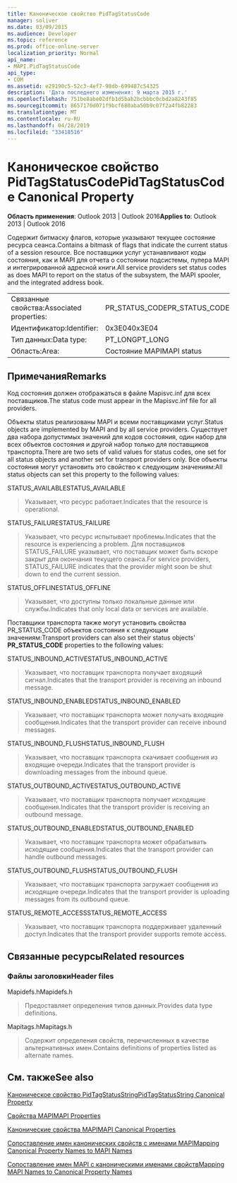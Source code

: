 ```yaml
---
title: Каноническое свойство PidTagStatusCode
manager: soliver
ms.date: 03/09/2015
ms.audience: Developer
ms.topic: reference
ms.prod: office-online-server
localization_priority: Normal
api_name:
- MAPI.PidTagStatusCode
api_type:
- COM
ms.assetid: e29190c5-52c3-4ef7-98db-699487c54325
description: 'Дата последнего изменения: 9 марта 2015 г.'
ms.openlocfilehash: 751be8abe02dfb1d5bab2bcbbbc0cbd2a8243f85
ms.sourcegitcommit: 8657170d071f9bcf680aba50b9c07f2a4fb82283
ms.translationtype: MT
ms.contentlocale: ru-RU
ms.lasthandoff: 04/28/2019
ms.locfileid: "33418516"
---
```

# <a name="pidtagstatuscode-canonical-property"></a><span data-ttu-id="3fa4e-103">Каноническое свойство PidTagStatusCode</span><span class="sxs-lookup"><span data-stu-id="3fa4e-103">PidTagStatusCode Canonical Property</span></span>

  
  
<span data-ttu-id="3fa4e-104">**Область применения**: Outlook 2013 | Outlook 2016</span><span class="sxs-lookup"><span data-stu-id="3fa4e-104">**Applies to**: Outlook 2013 | Outlook 2016</span></span> 
  
<span data-ttu-id="3fa4e-105">Содержит битмаску флагов, которые указывают текущее состояние ресурса сеанса.</span><span class="sxs-lookup"><span data-stu-id="3fa4e-105">Contains a bitmask of flags that indicate the current status of a session resource.</span></span> <span data-ttu-id="3fa4e-106">Все поставщики услуг устанавливают коды состояния, как и MAPI для отчета о состоянии подсистемы, пулера MAPI и интегрированной адресной книги.</span><span class="sxs-lookup"><span data-stu-id="3fa4e-106">All service providers set status codes as does MAPI to report on the status of the subsystem, the MAPI spooler, and the integrated address book.</span></span>
  
|||
|:-----|:-----|
|<span data-ttu-id="3fa4e-107">Связанные свойства:</span><span class="sxs-lookup"><span data-stu-id="3fa4e-107">Associated properties:</span></span>  <br/> |<span data-ttu-id="3fa4e-108">PR_STATUS_CODE</span><span class="sxs-lookup"><span data-stu-id="3fa4e-108">PR_STATUS_CODE</span></span>  <br/> |
|<span data-ttu-id="3fa4e-109">Идентификатор:</span><span class="sxs-lookup"><span data-stu-id="3fa4e-109">Identifier:</span></span>  <br/> |<span data-ttu-id="3fa4e-110">0x3E04</span><span class="sxs-lookup"><span data-stu-id="3fa4e-110">0x3E04</span></span>  <br/> |
|<span data-ttu-id="3fa4e-111">Тип данных:</span><span class="sxs-lookup"><span data-stu-id="3fa4e-111">Data type:</span></span>  <br/> |<span data-ttu-id="3fa4e-112">PT_LONG</span><span class="sxs-lookup"><span data-stu-id="3fa4e-112">PT_LONG</span></span>  <br/> |
|<span data-ttu-id="3fa4e-113">Область:</span><span class="sxs-lookup"><span data-stu-id="3fa4e-113">Area:</span></span>  <br/> |<span data-ttu-id="3fa4e-114">Состояние MAPI</span><span class="sxs-lookup"><span data-stu-id="3fa4e-114">MAPI status</span></span>  <br/> |
   
## <a name="remarks"></a><span data-ttu-id="3fa4e-115">Примечания</span><span class="sxs-lookup"><span data-stu-id="3fa4e-115">Remarks</span></span>

<span data-ttu-id="3fa4e-116">Код состояния должен отображаться в файле Mapisvc.inf для всех поставщиков.</span><span class="sxs-lookup"><span data-stu-id="3fa4e-116">The status code must appear in the Mapisvc.inf file for all providers.</span></span> 
  
<span data-ttu-id="3fa4e-117">Объекты status реализованы MAPI и всеми поставщиками услуг.</span><span class="sxs-lookup"><span data-stu-id="3fa4e-117">Status objects are implemented by MAPI and by all service providers.</span></span> <span data-ttu-id="3fa4e-118">Существует два набора допустимых значений для кодов состояния, один набор для всех объектов состояния и другой набор только для поставщиков транспорта.</span><span class="sxs-lookup"><span data-stu-id="3fa4e-118">There are two sets of valid values for status codes, one set for all status objects and another set for transport providers only.</span></span> <span data-ttu-id="3fa4e-119">Все объекты состояния могут установить это свойство к следующим значениям:</span><span class="sxs-lookup"><span data-stu-id="3fa4e-119">All status objects can set this property to the following values:</span></span>
  
<span data-ttu-id="3fa4e-120">STATUS_AVAILABLE</span><span class="sxs-lookup"><span data-stu-id="3fa4e-120">STATUS_AVAILABLE</span></span> 
  
> <span data-ttu-id="3fa4e-121">Указывает, что ресурс работает.</span><span class="sxs-lookup"><span data-stu-id="3fa4e-121">Indicates that the resource is operational.</span></span>
    
<span data-ttu-id="3fa4e-122">STATUS_FAILURE</span><span class="sxs-lookup"><span data-stu-id="3fa4e-122">STATUS_FAILURE</span></span> 
  
> <span data-ttu-id="3fa4e-123">Указывает, что ресурс испытывает проблемы.</span><span class="sxs-lookup"><span data-stu-id="3fa4e-123">Indicates that the resource is experiencing a problem.</span></span> <span data-ttu-id="3fa4e-124">Для поставщиков STATUS_FAILURE указывает, что поставщик может быть вскоре закрыт для окончания текущего сеанса.</span><span class="sxs-lookup"><span data-stu-id="3fa4e-124">For service providers, STATUS_FAILURE indicates that the provider might soon be shut down to end the current session.</span></span>
    
<span data-ttu-id="3fa4e-125">STATUS_OFFLINE</span><span class="sxs-lookup"><span data-stu-id="3fa4e-125">STATUS_OFFLINE</span></span> 
  
> <span data-ttu-id="3fa4e-126">Указывает, что доступны только локальные данные или службы.</span><span class="sxs-lookup"><span data-stu-id="3fa4e-126">Indicates that only local data or services are available.</span></span>
    
<span data-ttu-id="3fa4e-127">Поставщики транспорта также могут установить  свойства PR_STATUS_CODE объектов состояния к следующим значениям:</span><span class="sxs-lookup"><span data-stu-id="3fa4e-127">Transport providers can also set their status objects' **PR_STATUS_CODE** properties to the following values:</span></span> 
  
<span data-ttu-id="3fa4e-128">STATUS_INBOUND_ACTIVE</span><span class="sxs-lookup"><span data-stu-id="3fa4e-128">STATUS_INBOUND_ACTIVE</span></span> 
  
> <span data-ttu-id="3fa4e-129">Указывает, что поставщик транспорта получает входящий сигнал.</span><span class="sxs-lookup"><span data-stu-id="3fa4e-129">Indicates that the transport provider is receiving an inbound message.</span></span> 
    
<span data-ttu-id="3fa4e-130">STATUS_INBOUND_ENABLED</span><span class="sxs-lookup"><span data-stu-id="3fa4e-130">STATUS_INBOUND_ENABLED</span></span> 
  
> <span data-ttu-id="3fa4e-131">Указывает, что поставщик транспорта может получать входящие сообщения.</span><span class="sxs-lookup"><span data-stu-id="3fa4e-131">Indicates that the transport provider can receive inbound messages.</span></span>
    
<span data-ttu-id="3fa4e-132">STATUS_INBOUND_FLUSH</span><span class="sxs-lookup"><span data-stu-id="3fa4e-132">STATUS_INBOUND_FLUSH</span></span> 
  
> <span data-ttu-id="3fa4e-133">Указывает, что поставщик транспорта скачивает сообщения из входящие очереди.</span><span class="sxs-lookup"><span data-stu-id="3fa4e-133">Indicates that the transport provider is downloading messages from the inbound queue.</span></span>
    
<span data-ttu-id="3fa4e-134">STATUS_OUTBOUND_ACTIVE</span><span class="sxs-lookup"><span data-stu-id="3fa4e-134">STATUS_OUTBOUND_ACTIVE</span></span> 
  
> <span data-ttu-id="3fa4e-135">Указывает, что поставщик транспорта получает исходящие сообщения.</span><span class="sxs-lookup"><span data-stu-id="3fa4e-135">Indicates that the transport provider is receiving an outbound message.</span></span> 
    
<span data-ttu-id="3fa4e-136">STATUS_OUTBOUND_ENABLED</span><span class="sxs-lookup"><span data-stu-id="3fa4e-136">STATUS_OUTBOUND_ENABLED</span></span> 
  
> <span data-ttu-id="3fa4e-137">Указывает, что поставщик транспорта может обрабатывать исходящие сообщения.</span><span class="sxs-lookup"><span data-stu-id="3fa4e-137">Indicates that the transport provider can handle outbound messages.</span></span>
    
<span data-ttu-id="3fa4e-138">STATUS_OUTBOUND_FLUSH</span><span class="sxs-lookup"><span data-stu-id="3fa4e-138">STATUS_OUTBOUND_FLUSH</span></span> 
  
> <span data-ttu-id="3fa4e-139">Указывает, что поставщик транспорта загружает сообщения из исходящие очереди.</span><span class="sxs-lookup"><span data-stu-id="3fa4e-139">Indicates that the transport provider is uploading messages from its outbound queue.</span></span>
    
<span data-ttu-id="3fa4e-140">STATUS_REMOTE_ACCESS</span><span class="sxs-lookup"><span data-stu-id="3fa4e-140">STATUS_REMOTE_ACCESS</span></span> 
  
> <span data-ttu-id="3fa4e-141">Указывает, что поставщик транспорта поддерживает удаленный доступ.</span><span class="sxs-lookup"><span data-stu-id="3fa4e-141">Indicates that the transport provider supports remote access.</span></span>
    
## <a name="related-resources"></a><span data-ttu-id="3fa4e-142">Связанные ресурсы</span><span class="sxs-lookup"><span data-stu-id="3fa4e-142">Related resources</span></span>

### <a name="header-files"></a><span data-ttu-id="3fa4e-143">Файлы заголовки</span><span class="sxs-lookup"><span data-stu-id="3fa4e-143">Header files</span></span>

<span data-ttu-id="3fa4e-144">Mapidefs.h</span><span class="sxs-lookup"><span data-stu-id="3fa4e-144">Mapidefs.h</span></span>
  
> <span data-ttu-id="3fa4e-145">Предоставляет определения типов данных.</span><span class="sxs-lookup"><span data-stu-id="3fa4e-145">Provides data type definitions.</span></span>
    
<span data-ttu-id="3fa4e-146">Mapitags.h</span><span class="sxs-lookup"><span data-stu-id="3fa4e-146">Mapitags.h</span></span>
  
> <span data-ttu-id="3fa4e-147">Содержит определения свойств, перечисленных в качестве альтернативных имен.</span><span class="sxs-lookup"><span data-stu-id="3fa4e-147">Contains definitions of properties listed as alternate names.</span></span>
    
## <a name="see-also"></a><span data-ttu-id="3fa4e-148">См. также</span><span class="sxs-lookup"><span data-stu-id="3fa4e-148">See also</span></span>



[<span data-ttu-id="3fa4e-149">Каноническое свойство PidTagStatusString</span><span class="sxs-lookup"><span data-stu-id="3fa4e-149">PidTagStatusString Canonical Property</span></span>](pidtagstatusstring-canonical-property.md)


[<span data-ttu-id="3fa4e-150">Свойства MAPI</span><span class="sxs-lookup"><span data-stu-id="3fa4e-150">MAPI Properties</span></span>](mapi-properties.md)
  
[<span data-ttu-id="3fa4e-151">Канонические свойства MAPI</span><span class="sxs-lookup"><span data-stu-id="3fa4e-151">MAPI Canonical Properties</span></span>](mapi-canonical-properties.md)
  
[<span data-ttu-id="3fa4e-152">Сопоставление имен канонических свойств с именами MAPI</span><span class="sxs-lookup"><span data-stu-id="3fa4e-152">Mapping Canonical Property Names to MAPI Names</span></span>](mapping-canonical-property-names-to-mapi-names.md)
  
[<span data-ttu-id="3fa4e-153">Сопоставление имен MAPI с каноническими именами свойств</span><span class="sxs-lookup"><span data-stu-id="3fa4e-153">Mapping MAPI Names to Canonical Property Names</span></span>](mapping-mapi-names-to-canonical-property-names.md)

